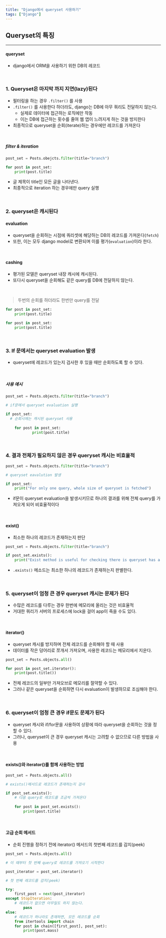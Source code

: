 ```yaml
---
title: "Django에서 queryset 사용하기"
tags: ["Django"]
---
```




## Queryset의 특징

<hr>

#### queryset

- django에서 ORM을 사용하기 위한 DB의 레코드

<br>

### 1. Queryset은 마지막 까지 지연(lazy)된다

- 필터링을 하는 경우 `.filter()` 를 사용
- `.filter()` 를 사용한다 하더라도, django는 DB에 아무 쿼리도 전달하지 않는다.
  - 실제로 데이터에 접근하는 로직에만 작동
  - 이는 DB에 접근하는 횟수를 줄여 웹 앱이 느려지게 하는 것을 방지한다
- 최종적으로 queryset을 순회(iterate)하는 경우에만 레코드를 가져온다

<br>

##### filter & iteration

```python
post_set = Posts.obejcts.filter(title="branch")

for post in post_set:
    print(post.title)
```

- 글 제목이 title인 모든 글을 나타낸다.
- 최종적으로 iteration 하는 경우에만 query 실행

<br>

### 2. queryset은 캐시된다

#### evaluation

- queryset을 순회하는 시점에 쿼리셋에 해당하는 DB의 레코드를 가져온다(`fetch`)
- 또한, 이는 모두 django model로 변환되며 이를 평가(`evaluation`)이라 한다.

<br>

#### cashing

- 평가된 모델은 queryset 내장 캐시에 캐시된다.
- 또다시 queryset을 순회해도 같은 query를 DB에 전달하지 않는다.

<br>

> 두번의 순회를 하더라도 한번만 query를 전달

```python
for post in post_set:
    print(post.title)
    
for post in post_set:
    print(post.title)
```

<br>

### 3. If 문에서는 queryset evaluation 발생

- queryset에 레코드가 있는지 검사한 후 있을 때만 순회하도록 할 수 있다.

<br>

##### 사용 예시

```python
post_set = Posts.objects.filter(title="branch")

# if문에서 queryset evaluation 실행

if post_set:
  # 순회시에는 캐시된 queryset 사용
  
  	for post in post_set:
    		print(post.title)
```

<br>

### 4. 결과 전체가 필요하지 않은 경우 queryset 캐시는 비효율적

```python
post_set = Posts.objects.filter(title="branch")

# queryset eavalution 발생

if post_set:
  	print("For only one query, whole size of queryset is fetched")
```

- if문이 queryset evaluation을 발생시키므로 하나의 결과를 위해 전체 query를 가져오게 되어 비효율적이다

<br>

#### exist()

- 최소한 하나의 레코드가 존재하는지 판단

```python
post_set = Posts.objects.filter(title="branch")

if post_set.exists():
  	print("Exist method is useful for checking there is queryset has a record")
```

- `.exists()` 메소드는 최소한 하나의 레코드가 존재하는지 판별한다.

<br>

### 5. queryset이 엄청 큰 경우 queryset 캐시는 문제가 된다

- 수많은 레코드를 다루는 경우 한번에 메모리에 올리는 것은 비효율적
- 거대한 쿼리가 서버의 프로세스에 lock을 걸어 app이 죽을 수도 있다.

<br>

#### iterator()

- queryset 캐시를 방지하며 전체 레코드를 순회해야 할 때 사용
- 데이터를 작은 덩어리로 쪼개서 가져오며, 사용한 레코드는 메모리에서 지운다.

```python
post_set = Posts.objects.all()

for post in post_set.iterator():
  	print(post.title())
```

- 전체 레코드의 일부만 가져오브로 메모리를 절약할 수 있다.
- 그러나 같은 queryset을 순회하면 다시 evaluation이 발생하므로 조심해야 한다.

<br>

### 6. queryset이 엄청 큰 경우 if문도 문제가 된다

- queryset 캐시와 if/for문을 사용하여 상황에 따라 queryset을 순회하는 것을 정할 수 있다.
- 그러나, queryset이 큰 경우 queryset 캐시는 고려할 수 없으므로 다른 방법을 사용

<br>

#### exists()와 iterator()를 함께 사용하는 방법

```python
post_set = Posts.objects.all()

# exists()메서드로 레코드가 존재하는지 검사

if post_set.exists():
  	# 다음 query로 레코드를 조금씩 가져온다
  
  	for post in post_set.exists():
      	print(post.title)
```

<br>

#### 고급 순회 메서드

- 순회 진행을 정하기 전에 iterator() 메서드의 첫번째 레코드를 감지(peek)

```python
post_set = Posts.objects.all()

# 이 때부터 첫 번째 query로 레코드를 가져오기 시작한다

post_iterator = post_set.iterator()

# 첫 번째 레코드를 감지(peek)

try:
  	first_post = next(post_iterator)
except StopIteration:
  	# 레코드가 없으면 아무일도 하지 않는다.
		pass
else:
  	# 레코드가 하나라도 존재하면, 모든 레코드를 순회
    from itertools import chain
    for post in chain([first_post], post_set):
      	print(post.mass)
```











